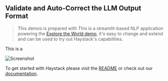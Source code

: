## Validate and Auto-Correct the LLM Output Format

> This demos is prepared with
This is a streamlit-based NLP application powering the [Explore the World demo](https://haystack-demo.deepset.ai), it's easy to change and extend and can be used to try out Haystack's capabilities.

This is a 

![Screenshot](https://raw.githubusercontent.com/deepset-ai/haystack-demos/main/auto_fixing_parser_v2/pipeline_visual.png)

To get started with Haystack please visit the [README](https://github.com/deepset-ai/haystack/) or check out our [documentation](https://docs.haystack.deepset.ai/v2.0/docs).